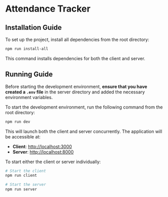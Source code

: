 # Attendance Tracker

## Installation Guide

To set up the project, install all dependencies from the root directory:

```bash
npm run install-all
```

This command installs dependencies for both the client and server.

## Running Guide

Before starting the development environment, **ensure that you have created a `.env` file** in the server directory and added the necessary environment variables.  

To start the development environment, run the following command from the root directory:

```bash
npm run dev
```

This will launch both the client and server concurrently. The application will be accessible at:

-   **Client**: [http://localhost:3000](http://localhost:3000)
-   **Server**: [http://localhost:8000](http://localhost:8000)

To start either the client or server individually:

```bash
# Start the client
npm run client

# Start the server
npm run server
```
